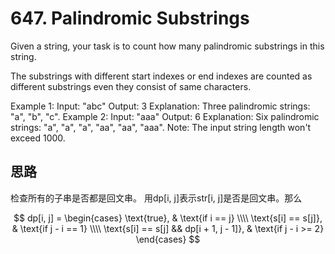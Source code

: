 # 647. Palindromic Substrings

Given a string, your task is to count how many palindromic substrings in this string.

The substrings with different start indexes or end indexes are counted as different substrings even they consist of same characters.

Example 1:
Input: "abc"
Output: 3
Explanation: Three palindromic strings: "a", "b", "c".
Example 2:
Input: "aaa"
Output: 6
Explanation: Six palindromic strings: "a", "a", "a", "aa", "aa", "aaa".
Note:
The input string length won't exceed 1000.

## 思路

检查所有的子串是否都是回文串。
用dp[i, j]表示str[i, j]是否是回文串。那么

$$
  dp[i, j] = 
\begin{cases} 
\text{true}, & \text{if i == j} \\\\ 
\text{s[i] == s[j]}, & \text{if j - i == 1} \\\\ 
\text{s[i] == s[j] && dp[i + 1, j - 1]}, & \text{if j - i >= 2} 
\end{cases}
$$
